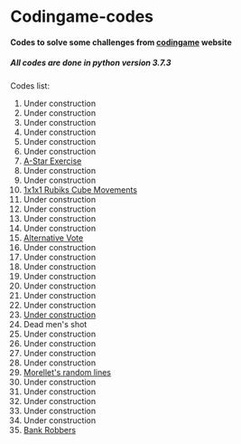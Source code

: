 Codingame-codes
===============

#### Codes to solve some challenges from [codingame](https://www.codingame.com) website
##### All codes are done in python version 3.7.3

Codes list:

001. Under construction
002. Under construction
003. Under construction
004. Under construction
005. Under construction
006. Under construction
007. [A-Star Exercise](https://github.com/rk4rdo/codingame-codes/tree/master/G007-AStarExercise)
008. Under construction
009. Under construction
010. [1x1x1 Rubiks Cube Movements](https://github.com/rk4rdo/codingame-codes/tree/master/G010-1v1v1RubiksCubeMovements)
011. Under construction
012. Under construction
013. Under construction
014. Under construction
015. [Alternative Vote](https://github.com/rk4rdo/codingame-codes/tree/master/G015-AlternativeVote)
016. Under construction
017. Under construction
018. Under construction
019. Under construction
020. Under construction
021. Under construction
022. Under construction
023. [Under construction](https://github.com/rk4rdo/codingame-codes/tree/master/G024-DeadMenShot)
024. Dead men's shot
025. Under construction
026. Under construction
027. Under construction
028. Under construction
029. [Morellet's random lines](https://github.com/rk4rdo/codingame-codes/tree/master/G029-MorelletRandomLines)
030. Under construction
031. Under construction
032. Under construction
033. Under construction
034. Under construction
035. [Bank Robbers](https://github.com/rk4rdo/codingame-codes/tree/master/G035-BankRobbers)
